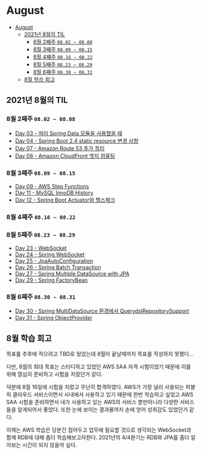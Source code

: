 # August

- [August](#august)
  - [2021년 8월의 TIL](#2021년-8월의-til)
    - [8월 2째주 `08.02 ~ 08.08`](#8월-2째주-0802--0808)
    - [8월 3째주 `08.09 ~ 08.15`](#8월-3째주-0809--0815)
    - [8월 4째주 `08.16 ~ 08.22`](#8월-4째주-0816--0822)
    - [8월 5째주 `08.23 ~ 08.29`](#8월-5째주-0823--0829)
    - [8월 6째주 `08.30 ~ 08.31`](#8월-6째주-0830--0831)
  - [8월 학습 회고](#8월-학습-회고)

## 2021년 8월의 TIL

### 8월 2째주 `08.02 ~ 08.08`

* [Day 03 - 여러 Spring Data 모듈을 사용했을 때](day03.md)
* [Day 04 - Spring Boot 2.4 static resource 변경 사항](day04.md)
* [Day 07 - Amazon Route 53 추가 정리](day07.md)
* [Day 08 - Amazon CloudFront 엣지 컴퓨팅](day08.md)

### 8월 3째주 `08.09 ~ 08.15`

* [Day 09 - AWS Step Functions](day09.md)
* [Day 11 - MySQL InnoDB History](day11.md)
* [Day 12 - Spring Boot Actuator와 헬스체크](day12.md)

### 8월 4째주 `08.16 ~ 08.22`

### 8월 5째주 `08.23 ~ 08.29`

* [Day 23 - WebSocket](day23.md)
* [Day 24 - Spring WebSocket](day24.md)
* [Day 25 - JpaAutoConfiguration](day25.md)
* [Day 26 - Spring Batch Transaction](day26.md)
* [Day 27 - Spring Multiple DataSource with JPA](day27.md)
* [Day 29 - Spring FactoryBean](day29.md)

### 8월 6째주 `08.30 ~ 08.31`

* [Day 30 - Spring MultiDataSource 환경에서 QuerydslRepositorySupport](day30.md)
* [Day 31 - Spring ObjectProvider](day31.md)

## 8월 학습 회고

목표를 추후에 적으려고 TBD로 뒀었는데 8월이 끝날때까지 목표를 작성하지 못했다...

다만, 8월의 최대 목표는 스터디하고 있었던 AWS SAA 자격 시험이었기 때문에 이를 위해 열심히 준비하고 시험을 치렀던거 같다.

덕분에 8월 16일에 시험을 치렀고 무난히 합격하였다. AWS가 가장 널리 사용되는 퍼블릭 클라우드 서비스이면서 사내에서 사용하고 있기 때문에 한번 학습하고 싶었고 AWS SAA 시험을 준비하면서 내가 사용하고 있는 AWS의 서비스 뿐만아니라 다양한 서비스들을 알게되어서 좋았다. 또한 눈에 보이는 결과물까지 손에 얻어 성취감도 있었던거 같다.

이제는 AWS 학습은 당분간 접어두고 업무에 필요할 것으로 생각되는 WebSocket과 함께 RDB에 대해 좀더 학습해보고자한다. 2021년의 4/4분기는 RDB와 JPA를 좀더 알아보는 시간이 되지 않을까 싶다.
